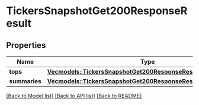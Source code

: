 # TickersSnapshotGet200ResponseResult

## Properties

Name | Type | Description | Notes
------------ | ------------- | ------------- | -------------
**tops** | [**Vec<models::TickersSnapshotGet200ResponseResultTopsInner>**](_tickers_snapshot_get_200_response_result_tops_inner.md) |  | 
**summaries** | [**Vec<models::TickersSnapshotGet200ResponseResultSummariesInner>**](_tickers_snapshot_get_200_response_result_summaries_inner.md) |  | 

[[Back to Model list]](../README.md#documentation-for-models) [[Back to API list]](../README.md#documentation-for-api-endpoints) [[Back to README]](../README.md)


